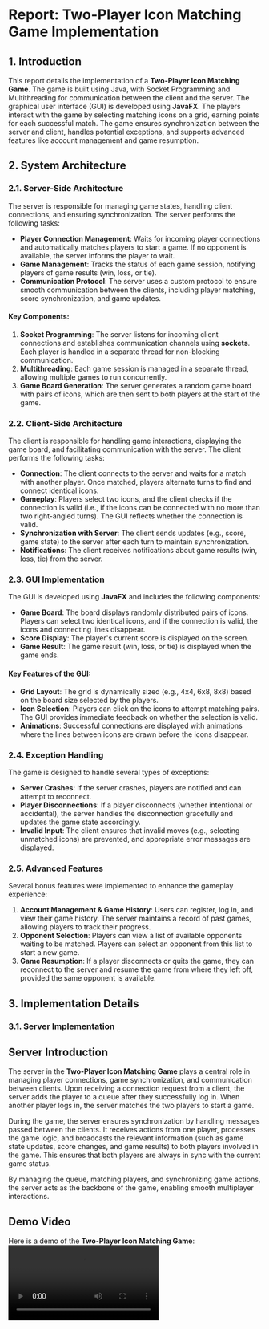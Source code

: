 # Report: Two-Player Icon Matching Game Implementation

## 1. Introduction

This report details the implementation of a **Two-Player Icon Matching Game**. The game is built using Java, with Socket Programming and Multithreading for communication between the client and the server. The graphical user interface (GUI) is developed using **JavaFX**. The players interact with the game by selecting matching icons on a grid, earning points for each successful match. The game ensures synchronization between the server and client, handles potential exceptions, and supports advanced features like account management and game resumption.

## 2. System Architecture

### 2.1. Server-Side Architecture

The server is responsible for managing game states, handling client connections, and ensuring synchronization. The server performs the following tasks:
- **Player Connection Management**: Waits for incoming player connections and automatically matches players to start a game. If no opponent is available, the server informs the player to wait.
- **Game Management**: Tracks the status of each game session, notifying players of game results (win, loss, or tie).
- **Communication Protocol**: The server uses a custom protocol to ensure smooth communication between the clients, including player matching, score synchronization, and game updates.

#### Key Components:
1. **Socket Programming**: The server listens for incoming client connections and establishes communication channels using **sockets**. Each player is handled in a separate thread for non-blocking communication.
2. **Multithreading**: Each game session is managed in a separate thread, allowing multiple games to run concurrently.
3. **Game Board Generation**: The server generates a random game board with pairs of icons, which are then sent to both players at the start of the game.

### 2.2. Client-Side Architecture

The client is responsible for handling game interactions, displaying the game board, and facilitating communication with the server. The client performs the following tasks:
- **Connection**: The client connects to the server and waits for a match with another player. Once matched, players alternate turns to find and connect identical icons.
- **Gameplay**: Players select two icons, and the client checks if the connection is valid (i.e., if the icons can be connected with no more than two right-angled turns). The GUI reflects whether the connection is valid.
- **Synchronization with Server**: The client sends updates (e.g., score, game state) to the server after each turn to maintain synchronization.
- **Notifications**: The client receives notifications about game results (win, loss, tie) from the server.

### 2.3. GUI Implementation

The GUI is developed using **JavaFX** and includes the following components:
- **Game Board**: The board displays randomly distributed pairs of icons. Players can select two identical icons, and if the connection is valid, the icons and connecting lines disappear.
- **Score Display**: The player's current score is displayed on the screen.
- **Game Result**: The game result (win, loss, or tie) is displayed when the game ends.

#### Key Features of the GUI:
- **Grid Layout**: The grid is dynamically sized (e.g., 4x4, 6x8, 8x8) based on the board size selected by the players.
- **Icon Selection**: Players can click on the icons to attempt matching pairs. The GUI provides immediate feedback on whether the selection is valid.
- **Animations**: Successful connections are displayed with animations where the lines between icons are drawn before the icons disappear.

### 2.4. Exception Handling

The game is designed to handle several types of exceptions:
- **Server Crashes**: If the server crashes, players are notified and can attempt to reconnect.
- **Player Disconnections**: If a player disconnects (whether intentional or accidental), the server handles the disconnection gracefully and updates the game state accordingly.
- **Invalid Input**: The client ensures that invalid moves (e.g., selecting unmatched icons) are prevented, and appropriate error messages are displayed.

### 2.5. Advanced Features

Several bonus features were implemented to enhance the gameplay experience:
1. **Account Management & Game History**: Users can register, log in, and view their game history. The server maintains a record of past games, allowing players to track their progress.
2. **Opponent Selection**: Players can view a list of available opponents waiting to be matched. Players can select an opponent from this list to start a new game.
3. **Game Resumption**: If a player disconnects or quits the game, they can reconnect to the server and resume the game from where they left off, provided the same opponent is available.

## 3. Implementation Details

### 3.1. Server Implementation

## Server Introduction

The server in the **Two-Player Icon Matching Game** plays a central role in managing player connections, game synchronization, and communication between clients. Upon receiving a connection request from a client, the server adds the player to a queue after they successfully log in. When another player logs in, the server matches the two players to start a game.

During the game, the server ensures synchronization by handling messages passed between the clients. It receives actions from one player, processes the game logic, and broadcasts the relevant information (such as game state updates, score changes, and game results) to both players involved in the game. This ensures that both players are always in sync with the current game status.

By managing the queue, matching players, and synchronizing game actions, the server acts as the backbone of the game, enabling smooth multiplayer interactions.

## Demo Video

Here is a demo of the **Two-Player Icon Matching Game**:
![Demo Video](/vdo/demo_output.mp4)
